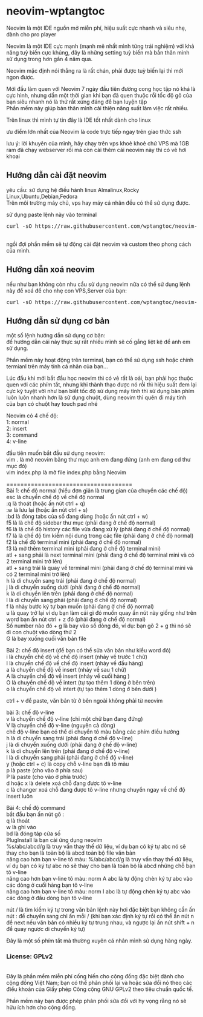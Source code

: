 # neovim-wptangtoc
Neovim là một IDE nguồn mở miễn phí, hiệu suất cực nhanh và siêu nhẹ, dành cho pro player
<br>

Neovim là một IDE cực mạnh (mạnh mẽ nhất mình từng trải nghiệm) với khả năng tuỳ biến cực khủng, đây là những setting tuỳ biến mà bản thân mình sử dụng trong hơn gần 4 năm qua.<br>

Neovim mặc định nói thẳng ra là rất chán, phải được tuỳ biến lại thì mới ngon được.<br>

Mới đầu làm quen với Neovim 7 ngày đầu tiên đường cong học tập nó khá là cực hình, nhưng dần một thời gian khi bạn đã quen thuộc rồi tốc độ gõ của bạn siêu nhanh nó là thứ rất xứng đáng để bạn luyện tập<br>
Phần mềm này giúp bản thân mình cải thiện năng suất làm việc rất nhiều.<br>

Trên linux thì mình tự tin đây là IDE tốt nhất dành cho linux<br>

ưu điểm lớn nhất của Neovim là code trực tiếp ngay trên giao thức ssh<br>

lưu ý: lời khuyên của mình, hãy chạy trên vps khoẻ khoẻ chứ VPS mà 1GB ram đã chạy webserver rồi mà còn cài thêm cái neovim này thì có vẻ hơi khoai<br>
<h2>Hướng dẫn cài đặt neovim</h2>
yêu cầu: sử dụng hệ điều hành linux Almalinux,Rocky Linux,Ubuntu,Debian,Fedora<br>
Trên môi trường máy chủ, vps hay máy cá nhân đều có thể sử dụng được.<br>

sử dụng paste lệnh này vào terminal<br>

<pre>curl -sO https://raw.githubusercontent.com/wptangtoc/neovim-wptangtoc/refs/heads/main/neovim-wptangtoc.sh && bash neovim-wptangtoc.sh</pre>
<br>
ngồi đợi phần mềm sẽ tự động cài đặt neovim và custom theo phong cách của mình.

<h2>Hướng dẫn xoá neovim</h2>

nếu như bạn không còn nhu cầu sử dụng neovim nữa có thể sử dụng lệnh này để xoá để cho nhẹ con VPS,Server của bạn:

<pre>curl -sO https://raw.githubusercontent.com/wptangtoc/neovim-wptangtoc/refs/heads/main/remove-neovim-wptangtoc.sh && bash remove-neovim-wptangtoc.sh</pre>

<h2>Hướng dẫn sử dụng cơ bản</h2>
một số lệnh hướng dẫn sử dụng cơ bản:<br>
để hướng dẫn cái này thực sự rất nhiều mình sẽ cố gắng liệt kệ để anh em sử dụng.

Phần mềm này hoạt động trên terminal, bạn có thể sử dụng ssh hoặc chính termianl trên máy tính cá nhân của bạn...

Lúc đầu khi mới bắt đầu học neovim thì có vẻ rất là oải, bạn phải học thuộc quen với các phím tắt, nhưng khi thành thạo được nó rồi thì hiệu suất đem lại cực kỳ tuyệt vời
như bạn biết tốc độ sử dụng máy tính thì sử dụng bàn phím luôn luôn nhanh hơn là sử dụng chuột, dùng neovim thì quên đi máy tính của bạn có chuột hay touch pad nhé<br>

Neovim có 4 chế độ:<br>
1: normal<br>
2: insert<br>
3: command<br>
4: v-line<br>

đầu tiên muốn bắt đầu sử dụng neovim:<br>
vim . là mở neovim bằng thư mục anh em đang đứng (anh em đang cd thư mục đó)<br>
vim index.php là mở file index.php bằng Neovim<br>

====================================<br>
Bài 1: chế độ normal (hiểu đơn giản là trung gian của chuyển các chế độ)<br>
esc là chuyển chế độ về chế độ normal<br>
:q là thoát (hoặc ấn nút ctrl + q)<br>
:w là lưu lại (hoặc ấn nút ctrl + s)<br>
:bd là đóng tabs của số đang dùng (hoặc ấn nút ctrl + w)<br>
f5 là là chế độ sidebar thư mục (phải đang ở chế độ normal)<br>
f6 là là chế độ history các file vừa đang xử lý (phải đang ở chế độ normal)<br>
f7 là là chế độ tìm kiếm nội dung trong các file (phải đang ở chế độ normal)<br>
f2 là chế độ terminal mini (phải đang ở chế độ normal)<br>
f3 là mở thêm terminal mini (phải đang ở chế độ terminal mini)<br>
atl + sang phải là next terminal mini (phải đang ở chế độ terminal mini và có 2 terminal mini trở lên)<br>
atl + sang trái là quay về terminal mini (phải đang ở chế độ terminal mini và có 2 terminal mini trở lên)<br>
h là di chuyển sang trái (phải đang ở chế độ normal)<br>
j là di chuyển xuống dưới (phải đang ở chế độ normal)<br>
k là di chuyển lên trên (phải đang ở chế độ normal)<br>
l là di chuyển sang phải (phải đang ở chế độ normal)<br>
f là nhảy bước ký tự bạn muốn (phải đang ở chế độ normal)<br>
u là quay trở lại ví dụ bạn làm cái gì đó muốn quay ấn nút này giống như trên word bạn ấn nút ctrl + z đó (phải đang ở chế độ normal)<br>
Số number nào đó + g là bay vào số dòng đó, ví dụ: bạn gõ 2 + g thì nó sẽ di con chuột vào dòng thứ 2<br>
G là bay xuống cuối văn bản file<br>

Bài 2: chế độ insert (để bạn có thể sửa văn bản như kiểu word đó)<br>
i là chuyển chế độ về chế độ insert (nhảy về trước 1 chữ)<br>
I là chuyển chế độ về chế độ insert (nhảy về đầu hàng)<br>
a là chuyển chế độ về insert (nhảy về sau 1 chữ)<br>
A là chuyển chế độ về insert (nhảy về cuối hàng )<br>
O là chuyển chế độ về intert (tự tạo thêm 1 dòng ở bên trên)<br>
o là chuyển chế độ về intert (tự tạo thêm 1 dòng ở bên dưới )<br>

ctrl + v để paste, văn bản từ ở bên ngoài không phải từ neovim<br>

bài 3: chế độ v-line<br>
v là chuyển chế độ v-line (chỉ một chữ bạn đang đứng)<br>
V là chuyển chế độ v-line (nguyên cả dòng)<br>
chế độ v-line bạn có thể di chuyển tô màu bằng các phím điều hướng <br>
h là di chuyển sang trái (phải đang ở chế độ v-line)<br>
j là di chuyển xuống dưới (phải đang ở chế độ v-line)<br>
k là di chuyển lên trên (phải đang ở chế độ v-line)<br>
l là di chuyển sang phải (phải đang ở chế độ v-line)<br>
y (hoặc ctrl + c) là copy chỗ v-line bạn đã tô màu<br>
p là paste (cho vào ở phía sau)<br>
P là paste (cho vào ở phía trước)<br>
d hoặc x là delete xoá chỗ đang được tô v-line<br>
c là changer xoá chỗ đang được tô v-line nhưng chuyển ngay về chế độ insert luôn<br>

Bài 4: chế độ command<br>
bắt đầu bạn ấn nút gõ :<br>
q là thoát<br>
w là ghi vào<br>
bd là đóng táp cửa số<br>
PlugInstall là bạn cài ứng dụng neovim<br>
%s/abc/abcd/g là truy vấn thay thế dữ liệu, ví dụ bạn có ký tự abc nó sẽ thay cho bạn là toàn bộ là abcd toàn bộ file văn bản<br>
nâng cao hơn bạn v-line tô màu: %/abc/abcd/g là truy vấn thay thế dữ liệu, ví dụ bạn có ký tự abc nó sẽ thay cho bạn là toàn bộ là abcd những chỗ bạn tô v-line<br>
nâng cao hơn bạn v-line tô màu: norm A abc là tự động chèn ký tự abc vào các dòng ở cuối hàng bạn tô v-line<br>
nâng cao hơn bạn v-line tô màu: norm I abc là tự động chèn ký tự abc vào các dòng ở đầu dòng bạn tô v-line<br>

nút / là tìm kiếm ký tự trong văn bản lệnh này hơi đặc biệt bạn không cần ấn nút : để chuyển sang chỉ ấn mỗi / (khi bạn xác định ký tự rồi có thể ấn nút n để next nếu văn bản có nhiều ký tự trung nhau, và ngược lại ấn nút shift + n để quay ngược di chuyển ký tự)<br>

Đây là một số phím tắt mà thường xuyên cá nhân mình sử dụng hàng ngày.<br>

<h3>License: GPLv2</h3><br>
Đây là phần mềm miễn phí cống hiến cho cộng đồng đặc biệt dành cho cộng đồng Việt Nam; bạn có thể phân phối lại và hoặc sửa đổi nó theo các điều khoản của Giấy phép Công cộng GNU GPLv2 theo tiêu chuẩn quốc tế.

Phần mềm này bạn được phép phân phối sửa đổi với hy vọng rằng nó sẽ hữu ích hơn cho cộng đồng.
